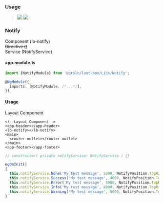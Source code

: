 ### Usage

> [![](https://img.shields.io/badge/Main-readme‌‌‌‌‌‌‌-white)](../../../readme.desc.md)
> [![](https://img.shields.io/badge/readme-white)](readme.md)

### Notify

Component (lb-notify)  
~~Directive ()~~  
Service (NotifyService)

#### app.module.ts

```typescript
import {NotifyModule} from '@qrsln/loot-box/Libs/Notify';

@NgModule({
  imports: [NotifyModule, /*...*/],
})
```  

#### Usage

Layout Component

````angular2html
<!--Layout Component-->
<app-header></app-header>
<lb-notify></lb-notify>
<main>
  <router-outlet></router-outlet>
</main>
<app-footer></app-footer>
````

```typescript
// constructor( private notifyService: NotifyService ) {}

ngOnInit()
{
  this.notifyService.None('My test message', 5000, NotifyPosition.TopRight);
  this.notifyService.Success('My test message', 4000, NotifyPosition.TopRight);
  this.notifyService.Error('My test message', 5000, NotifyPosition.TopRight);
  this.notifyService.Info('My test message', 8000, NotifyPosition.TopRight);
  this.notifyService.Warning('My test message', 5000, NotifyPosition.TopRight);
}
```   
